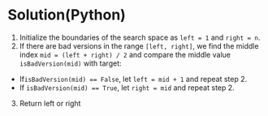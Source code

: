 # Solution(Python)

1. Initialize the boundaries of the search space as `left = 1` and `right = n`.
2. If there are bad versions in the range `[left, right]`, we find the middle index `mid = (left + right) / 2` and compare the middle value `isBadVersion(mid)` with target:
- If`isBadVersion(mid) == False`, let `left = mid + 1` and repeat step 2.
- If `isBadVersion(mid) == True`, let `right = mid` and repeat step 2.
3. Return left or right
